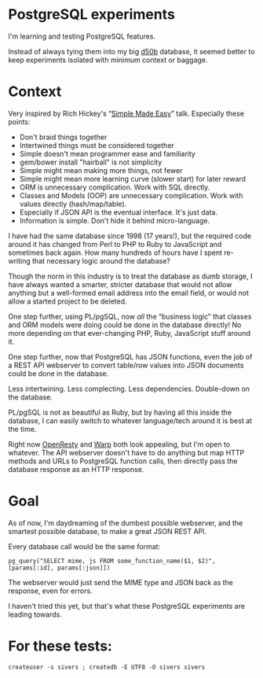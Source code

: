 # PostgreSQL experiments

I'm learning and testing PostgreSQL features.

Instead of always tying them into my big [d50b](https://github.com/50pop/d50b) database, it seemed better to keep experiments isolated with minimum context or baggage.


# Context

Very inspired by Rich Hickey's “[Simple Made Easy](http://www.infoq.com/presentations/Simple-Made-Easy)” talk. Especially these points:

* Don't braid things together
* Intertwined things must be considered together
* Simple doesn't mean programmer ease and familiarity
* gem/bower install "hairball" is not simplicity
* Simple might mean making more things, not fewer
* Simple might mean more learning curve (slower start) for later reward
* ORM is unnecessary complication. Work with SQL directly.
* Classes and Models (OOP) are unnecessary complication. Work with values directly (hash/map/table).
* Especially if JSON API is the eventual interface. It's just data.
* Information is simple. Don't hide it behind micro-language.

I have had the same database since 1998 (17 years!), but the required code around it has changed from Perl to PHP to Ruby to JavaScript and sometimes back again.  How many hundreds of hours have I spent re-writing that necessary logic around the database?

Though the norm in this industry is to treat the database as dumb storage, I have always wanted a smarter, stricter database that would not allow anything but a well-formed email address into the email field, or would not allow a started project to be deleted.

One step further, using PL/pgSQL, now *all* the “business logic” that classes and ORM models were doing could be done in the database directly!  No more depending on that ever-changing PHP, Ruby, JavaScript stuff around it.

One step further, now that PostgreSQL has JSON functions, even the job of a REST API webserver to convert table/row values into JSON documents could be done in the database.

Less intertwining.  Less complecting.  Less dependencies.  Double-down on the database.

PL/pgSQL is not as beautiful as Ruby, but by having all this inside the database, I can easily switch to whatever language/tech around it is best at the time.

Right now [OpenResty](http://openresty.org/) and [Warp](http://www.stackage.org/package/warp) both look appealing, but I'm open to whatever.  The API webserver doesn't have to do anything but map HTTP methods and URLs to PostgreSQL function calls, then directly pass the database response as an HTTP response.


# Goal

As of now, I'm daydreaming of the dumbest possible webserver, and the smartest possible database, to make a great JSON REST API.

Every database call would be the same format:

`pg_query("SELECT mime, js FROM some_function_name($1, $2)", [params[:id], params[:json]])`

The webserver would just send the MIME type and JSON back as the response, even for errors.

I haven't tried this yet, but that's what these PostgreSQL experiments are leading towards.


# For these tests:

`createuser -s sivers ; createdb -E UTF8 -O sivers sivers`

